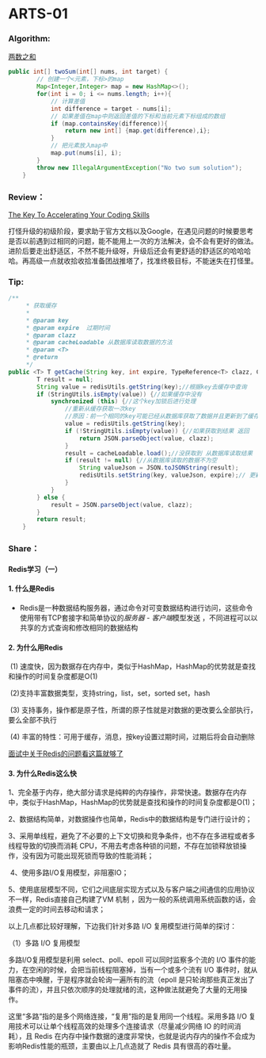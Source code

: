 # ARTS-01

### **Algorithm**: 

[两数之和](https://leetcode-cn.com/problems/two-sum/ )

```java
public int[] twoSum(int[] nums, int target) {
        // 创建一个<元素，下标>的map
        Map<Integer,Integer> map = new HashMap<>();
        for(int i = 0; i <= nums.length; i++){
            // 计算差值
            int difference = target - nums[i];
            // 如果差值在map中则返回差值的下标和当前元素下标组成的数组
            if (map.containsKey(difference)){
                return new int[] {map.get(difference),i};
            }
            // 把元素放入map中
            map.put(nums[i], i);
        }
        throw new IllegalArgumentException("No two sum solution");
    }
```

### **Review**： 

[The Key To Accelerating Your Coding Skills](http://blog.thefirehoseproject.com/posts/learn-to-code-and-be-self-reliant/ )

打怪升级的初级阶段，要求助于官方文档以及Google，在遇见问题的时候要思考是否以前遇到过相同的问题，能不能用上一次的方法解决，会不会有更好的做法。进阶后要走出舒适区，不然不能升级呀，升级后还会有更舒适的舒适区的哈哈哈哈。再高级一点就收拾收拾准备团战推塔了，找准终极目标，不能迷失在打怪里。

### **Tip:** 

```java
/**
     * 获取缓存
     * 
     * @param key 
     * @param expire  过期时间
     * @param clazz
     * @param cacheLoadable 从数据库读取数据的方法
     * @param <T>
     * @return
     */
public <T> T getCache(String key, int expire, TypeReference<T> clazz, CacheLoadable<T> cacheLoadable) {
        T result = null;
        String value = redisUtils.getString(key);//根据key去缓存中查询
        if (StringUtils.isEmpty(value)) {//如果缓存中没有
            synchronized (this) {//这个key加锁后进行处理
                //重新从缓存获取一次key
                //原因：前一个相同的key可能已经从数据库获取了数据并且更新到了缓存
                value = redisUtils.getString(key);
                if (!StringUtils.isEmpty(value)) {//如果获取到结果 返回
                    return JSON.parseObject(value, clazz);
                }
                result = cacheLoadable.load();//没获取到 从数据库读取结果
                if (result != null) {//从数据库读取的数据不为空
                    String valueJson = JSON.toJSONString(result);
                    redisUtils.setString(key, valueJson, expire);// 更新到缓存
                }
            }
        } else {
            result = JSON.parseObject(value, clazz);
        }
        return result;
    }
```

### **Share**： 

#### Redis学习（一）

#### 1. 什么是Redis

- Redis是一种数据结构服务器，通过命令对可变数据结构进行访问，这些命令使用带有TCP套接字和简单协议的*服务器 - 客户端*模型发送 ，不同进程可以以共享的方式查询和修改相同的数据结构

#### 2. 为什么用Redis

​	(1) 速度快，因为数据存在内存中，类似于HashMap，HashMap的优势就是查找和操作的时间复杂度都是O(1)

​	(2)支持丰富数据类型，支持string，list，set，sorted set，hash

​	(3) 支持事务，操作都是原子性，所谓的原子性就是对数据的更改要么全部执行，要么全部不执行

​	(4) 丰富的特性：可用于缓存，消息，按key设置过期时间，过期后将会自动删除

[面试中关于Redis的问题看这篇就够了](https://blog.csdn.net/qq_34337272/article/details/80012284 )

#### 3. 为什么Redis这么快

​	1、完全基于内存，绝大部分请求是纯粹的内存操作，非常快速。数据存在内存中，类似于HashMap，HashMap的优势就是查找和操作的时间复杂度都是O(1)；

​	2、数据结构简单，对数据操作也简单，Redis中的数据结构是专门进行设计的；

​	3、采用单线程，避免了不必要的上下文切换和竞争条件，也不存在多进程或者多线程导致的切换而消耗 CPU，不用去考虑各种锁的问题，不存在加锁释放锁操作，没有因为可能出现死锁而导致的性能消耗；

​	4、使用多路I/O复用模型，非阻塞IO；

​	5、使用底层模型不同，它们之间底层实现方式以及与客户端之间通信的应用协议不一样，Redis直接自己构建了VM 机制 ，因为一般的系统调用系统函数的话，会浪费一定的时间去移动和请求；

以上几点都比较好理解，下边我们针对多路 I/O 复用模型进行简单的探讨：

（1）多路 I/O 复用模型

多路I/O复用模型是利用 select、poll、epoll 可以同时监察多个流的 I/O 事件的能力，在空闲的时候，会把当前线程阻塞掉，当有一个或多个流有 I/O 事件时，就从阻塞态中唤醒，于是程序就会轮询一遍所有的流（epoll 是只轮询那些真正发出了事件的流），并且只依次顺序的处理就绪的流，这种做法就避免了大量的无用操作。

这里“多路”指的是多个网络连接，“复用”指的是复用同一个线程。采用多路 I/O 复用技术可以让单个线程高效的处理多个连接请求（尽量减少网络 IO 的时间消耗），且 Redis 在内存中操作数据的速度非常快，也就是说内存内的操作不会成为影响Redis性能的瓶颈，主要由以上几点造就了 Redis 具有很高的吞吐量。

